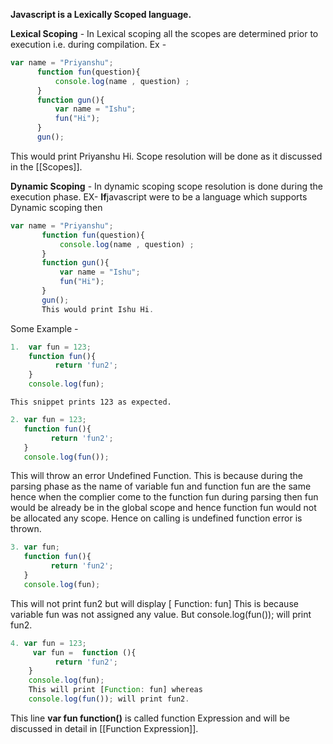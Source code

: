 
**Javascript is a Lexically Scoped language.**

**Lexical Scoping** - In Lexical scoping  all the scopes are determined prior to execution i.e. during compilation.
Ex -
 ```js
var name = "Priyanshu";
       function fun(question){
           console.log(name , question) ;
       }
       function gun(){
           var name = "Ishu";
           fun("Hi"); 
       }
       gun();
```
 This would print Priyanshu Hi.
    Scope resolution will be done as it  discussed in the [[Scopes]].

**Dynamic Scoping** - In dynamic scoping scope resolution is done during the execution phase.
EX- **If**javascript were to be a language which supports Dynamic scoping then 
```js
var name = "Priyanshu";
       function fun(question){
           console.log(name , question) ;
       }
       function gun(){
           var name = "Ishu";
           fun("Hi"); 
       }
       gun();
       This would print Ishu Hi.
```


Some Example - 
```js
1.  var fun = 123;
	function fun(){
	      return 'fun2';
	}
	console.log(fun);
```
	This snippet prints 123 as expected. 

 ```js
2. var fun = 123;
	function fun(){
	      return 'fun2';
	}
	console.log(fun());
```
   This will throw  an error Undefined Function.
	This is because during the parsing phase as the name of variable fun and function fun are the same hence when the complier come to the function fun during parsing then fun would be already  be in the global scope and hence function fun would not be allocated any scope.
	Hence on calling is undefined function error is thrown.

 ```js
 3. var fun;
	function fun(){
	      return 'fun2';
	}
	console.log(fun);
```
This will not print fun2 but will display [ Function: fun]
	This is because variable fun was not assigned any value. 
	But console.log(fun()); will print fun2.

```js
4. var fun = 123;
	 var fun =  function (){
	      return 'fun2';
	}
	console.log(fun);
	This will print [Function: fun] whereas 
	console.log(fun()); will print fun2.
```
This line **var fun function()** is called function Expression and will be discussed in detail in [[Function Expression]].
 